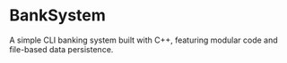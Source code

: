 # BankSystem
A simple CLI banking system built with C++, featuring modular code and file-based data persistence.
